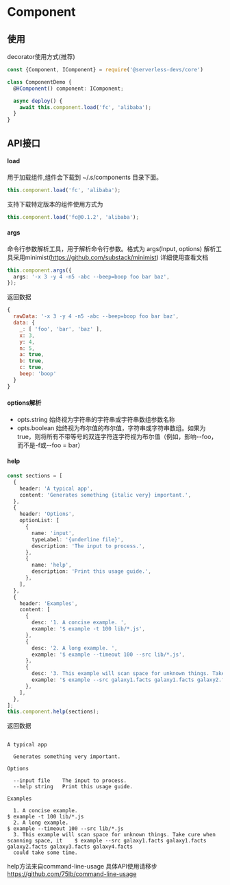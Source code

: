 # Component

## 使用

decorator使用方式(推荐)

```typescript
const {Component, IComponent} = require('@serverless-devs/core')

class ComponentDemo {
  @HComponent() component: IComponent;

  async deploy() {
    await this.component.load('fc', 'alibaba');
  }
}
```

## API接口

#### load
用于加载组件,组件会下载到 ~/.s/components 目录下面。
```typescript
this.component.load('fc', 'alibaba');
```

支持下载特定版本的组件使用方式为

```typescript
this.component.load('fc@0.1.2', 'alibaba');
```

#### args
命令行参数解析工具，用于解析命令行参数。格式为 args(Input, options)
解析工具采用minimist(https://github.com/substack/minimist) 详细使用查看文档
```typescript
this.component.args({
  args: '-x 3 -y 4 -n5 -abc --beep=boop foo bar baz',
});
```
返回数据
```js
{
  rawData: '-x 3 -y 4 -n5 -abc --beep=boop foo bar baz',
  data: {
    _: [ 'foo', 'bar', 'baz' ],
    x: 3,
    y: 4,
    n: 5,
    a: true,
    b: true,
    c: true,
    beep: 'boop'
  }
}
```

#### options解析
- opts.string
  始终视为字符串的字符串或字符串数组参数名称
- opts.boolean
   始终视为布尔值的布尔值，字符串或字符串数组。如果为true，则将所有不带等号的双连字符连字符视为布尔值（例如，影响--foo，而不是-f或--foo = bar）

#### help
```typescript
const sections = [
  {
    header: 'A typical app',
    content: 'Generates something {italic very} important.',
  },
  {
    header: 'Options',
    optionList: [
      {
        name: 'input',
        typeLabel: '{underline file}',
        description: 'The input to process.',
      },
      {
        name: 'help',
        description: 'Print this usage guide.',
      },
    ],
  },
  {
    header: 'Examples',
    content: [
      {
        desc: '1. A concise example. ',
        example: '$ example -t 100 lib/*.js',
      },
      {
        desc: '2. A long example. ',
        example: '$ example --timeout 100 --src lib/*.js',
      },
      {
        desc: '3. This example will scan space for unknown things. Take cure when scanning space, it could take some time. ',
        example: '$ example --src galaxy1.facts galaxy1.facts galaxy2.facts galaxy3.facts galaxy4.facts galaxy5.facts',
      },
    ],
  },
];
this.component.help(sections);
```
返回数据
```

A typical app

  Generates something very important. 

Options

  --input file    The input to process.   
  --help string   Print this usage guide. 

Examples

  1. A concise example.                                                                    $ example -t 100 lib/*.js                                                              
  2. A long example.                                                                       $ example --timeout 100 --src lib/*.js                                                 
  3. This example will scan space for unknown things. Take cure when scanning space, it    $ example --src galaxy1.facts galaxy1.facts galaxy2.facts galaxy3.facts galaxy4.facts  
  could take some time.          
```
help方法来自command-line-usage
具体API使用请移步 https://github.com/75lb/command-line-usage
